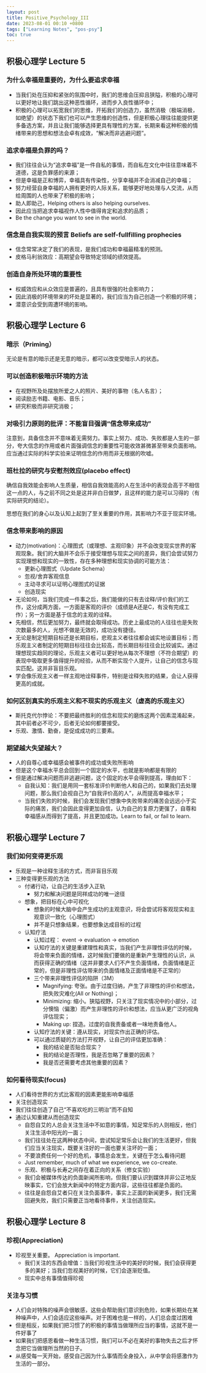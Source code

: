 ```yaml
---
layout: post
title: Positive_Psychology_III
date: 2023-08-01 00:10 +0800
tags: ["Learning Notes", "pos-psy"]
toc: true
---
```


## 积极心理学 Lecture 5

### 为什么幸福是重要的，为什么要追求幸福

- 当我们处在压抑和紧张的氛围中时，我们的思维会压抑且狭隘，积极的心理可以更好地让我们跳出这种恶性循环，进而步入良性循环中；
- 积极的心理可以拓宽我们的思维，开拓我们的创造力，虽然消极（极端消极，如绝望）的状态下我们也可以产生思维的创造性，但是积极心理往往能提供更多备选方案，并且让我们能够选择更具有理性的方案，长期来看这种积极的情绪带来的思想和想法会卓有成效，“解决而非逃避问题”。

### 追求幸福是负罪的吗？

- 我们往往会认为“追求幸福”是一件自私的事情，而自私在文化中往往意味着不道德，这是负罪感的来源；
- 但是幸福是正和博弈，幸福具有传染性，分享幸福并不会消减自己的幸福；
- 努力经营自身幸福的人拥有更好的人际关系，能够更好地处理与人交流，从而给周围的人也带来了积极的影响；
- 助人即助己，Helping others is also helping ourselves.
- 因此应当把追求幸福视作人性中值得肯定和追求的品质；
- Be the change you want to see in the world.

### 信念是自我实现的预言 Beliefs are self-fullfilling prophecies

- 信念常常决定了我们的表现，是我们成功和幸福最精准的预测。
- 皮格马利翁效应：高期望会导致特定领域的绩效提高。

### 创造自身所处环境的重要性

- 权威效应和从众效应是普遍的，且具有很强的社会影响力；
- 因此消极的环境带来的坏处是显著的，我们应当为自己创造一个积极的环境；
- 潜意识会受到周遭环境的影响。

## 积极心理学 Lecture 6

### 暗示（Priming）

无论是有意的暗示还是无意的暗示，都可以改变受暗示人的状态。

### 可以创造积极暗示环境的方法

- 在视野所及处摆放所爱之人的照片、美好的事物（名人名言）；
- 阅读励志书籍、电影、音乐；
- 研究积极而非研究消极；

### 对吸引力原则的批评：不能盲目强调“信念带来成功”

注意到，具备信念并不意味着无需努力。事实上努力、成功、失败都是人生的一部分，夸大信念的作用或者片面强调信念的重要性可能收效甚微甚至带来负面影响。应当通过实际的科学实验来证明信念的作用而非无根据的吹嘘。

### 班杜拉的研究与安慰剂效应(placebo effect)

确信自我效能会影响人生质量，相信自我效能高的人在生活中的表现会高于不相信这一点的人，与之前不同之处是这并非白日做梦，且这样的能力是可以习得的（有实际研究的结论）。

思想在我们的身心以及认知上起到了至关重要的作用，其影响力不亚于现实环境。

### 信念带来影响的原因

- 动力(motivation)：心理图式（或理想、主观印象）并不会改变现实世界的客观现象。我们的大脑并不会乐于接受理想与现实之间的差异，我们会尝试努力实现理想和现实的一致性，存在多种理想和现实协调的可能方法：
  - 更新心理图式（Update Schema）
  - 忽视/舍弃客观信息
  - 主动寻求可以证明心理图式的证据
  - 创造现实
- 无论如何，当我们完成一件事之后，我们能做的只有去诠释/评价我们的工作，这分成两方面，一方面是客观的评价（成绩是A还是C，有没有完成工作）；另一方面是基于信念的主观的诠释。
- 先相信，然后更加努力，最终就会取得成功。历史上最成功的人往往也是失败次数最多的人，光想不做是无效的，成功没有捷径。
- 无论是制定短期目标还是长期目标，悲观主义者往往都会诚实地设置目标；而乐观主义者制定的短期目标往往会比较高，而长期目标往往会比较诚实。通过理想现实趋同的理论，乐观主义者可以更好地从每次不理想（不符合期望）的表现中吸取更多值得提升的经验，从而不断实现个人提升，让自己的信念与现实匹配。这并非盲目乐观。
- 学会像乐观主义者一样主观地诠释事件，特别是诠释失败的结果，会让人获得更高的成就。

### 如何区别真实的乐观主义和不现实的乐观主义（虚高的乐观主义）

- 斯托克代尔悖论：不要把最终胜利的信念和现实的磨炼这两个因素混淆起来，其中前者必不可少，后者无论如何都要接受。
- 乐观、激情、勤奋，是促成成功的三要素。

### 期望越大失望越大？

- 人的自尊心或幸福感会被事件的成功或失败所影响
- 但是这个幸福水平总会回到一个固定的水平，也就是影响都是有限的
- 但是通过解决问题而非逃避问题，这个固定的水平会得到提高，理由如下：
  - 自我认知：我们是用同一套标准评价判断他人和自己的，如果我们去处理问题，那么我们会视自己为“自我评价高的人”，从而提高幸福水平；
  - 当我们失败的时候，我们会发现我们想象中失败带来的痛苦会远远小于实际的痛苦，我们会因此变得更加自信，认为自己的复原力更强了，自尊和幸福感从而得到了提高，并且更加成功。Learn to fail, or fail to learn.

## 积极心理学 Lecture 7

### 我们如何变得更乐观

- 乐观是一种诠释生活的方式，而非盲目乐观
- 三种变得更乐观的方法
  - 付诸行动，让自己的生活步入正轨
    - 努力和解决问题是同祥成功的唯一途径
  - 想象，把目标在心中可视化
    - 想象的时候大脑中会产生成功的主观意识，将会尝试将客观现实和主观意识一致化（心理图式）
    - 并不是只想象结果，也要想象达成目标的过程
  - 认知疗法
    - 认知过程： event -> evaluation -> emotion
    - 认知疗法的关键是重建理性和真实，当我们产生非理性评估的时候，将会带来负面的情绪，这时候我们要做的是重新产生理性的认识，从而获得正确的情绪（这并非要求人们不产生负面情绪，负面情绪是正常的，但是非理性评估带来的负面情绪及正面情绪是不正常的）
    - 三个带来非理性评估的陷阱（3M）
      - Magnifying: 夸张。由于过度归纳，产生了非理性的评价和想法，把失败灾难化(All or Nothing)；
      - Minimizing: 缩小。狭隘视野，只关注了现实情况中的小部分，过分懊恼（偏激）而产生非理性的评价和想法，应当从更广泛的视角评估现实；
      - Making up: 捏造。过度的自我责备或者一味地责备他人。
    - 认知疗法的关键：遵从现实，对现实作出正确的评估。
    - 可以通过质疑的方法打开视野，让自己的评估更加准确：
      - 我的结论是否贴合现实？
      - 我的结论是否理性，我是否忽略了重要的因素？
      - 我是否还需要考虑其他重要的因素？

### 如何看待现实(focus)

- 人们看待世界的方式比客观的因素更能影响幸福感
- 关注创造现实
- 我们往往创造了自己“不喜欢吃的三明治”而不自知
- 通过认知重建从而创造现实
  - 自怨自艾的人总会关注生活中不如意的事情，知足常乐的人则相反，他们关注生活中阳光的一面；
  - 我们往往处在这两种状态中间，尝试知足常乐会让我们的生活更好，但我们应当关注现实，既要关注好的一面也要关注坏的一面；
  - 不要浪费任何一个好的危机，事情总会发生，关键在于怎么看待问题
  - Just remember, much of what we experience, we co-create.
  - 乐观、积极与长寿之间存在着正向的关系（修女实验）
  - 我们会被媒体传达的负面新闻所影响，但我们要认识到媒体并非公正地反映事实，它们会放大新闻中的特定方面内容，这些往往都是负面的。
  - 往往是自怨自艾者只在关注负面事件，事实上正面的新闻更多，我们无需回避失败，我们只需要正当地看待事件，关注创造现实。

## 积极心理学 Lecture 8

### 珍视(Appreciation)

- 珍视至关重要。 Appreciation is important.
  - 我们关注的东西会增值：当我们珍视生活中的美好的时候，我们会获得更多的美好；当我们忽视美好的时候，它们会逐渐贬值。
  - 现实中总有事情值得珍视

### 关注与习惯

- 人们会对特殊的噪声会很敏感，这些会帮助我们意识到危险，如果长期处在某种噪声中，人们会适应这些噪声。对于困难也是一样的，人们总会度过困难
- 但是相反，如果我们把习惯了的积极的事情当做理所应当的事情，这就不是一件好事了
- 如果我们把感恩看做一种生活习惯，我们可以不必在美好的事物失去之后才怀念把它当做理所当然的日子。
- 从感受每一天开始，感受自己因为什么事情而全身投入，从中学会将感激作为生活的一部分。
